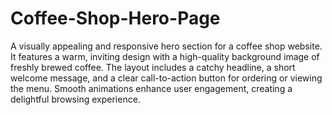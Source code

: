 # Coffee-Shop-Hero-Page
A visually appealing and responsive hero section for a coffee shop website. It features a warm, inviting design with a high-quality background image of freshly brewed coffee. The layout includes a catchy headline, a short welcome message, and a clear call-to-action button for ordering or viewing the menu. Smooth animations enhance user engagement, creating a delightful browsing experience.
